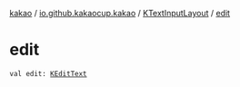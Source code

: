 [kakao](../../index.md) / [io.github.kakaocup.kakao](../index.md) / [KTextInputLayout](index.md) / [edit](./edit.md)

# edit

`val edit: `[`KEditText`](../-k-edit-text/index.md)